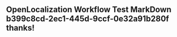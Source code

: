 <properties
ms.topic="hero-topic"
ms.test1="hero-topic"
ms.test2="test"/>


## OpenLocalization Workflow Test MarkDown b399c8cd-2ec1-445d-9ccf-0e32a91b280f thanks!



<!--HONumber=Aug16_HO3-->


